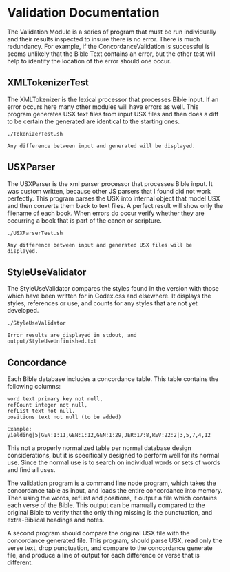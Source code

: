 Validation Documentation
========================

The Validation Module is a series of program that must be run individually and their results inspected to insure there is no error.
There is much redundancy.  For example, if the ConcordanceValidation is successful is seems unlikely that the Bible Text contains an error,
but the other test will help to identify the location of the error should one occur.

XMLTokenizerTest
----------------

The XMLTokenizer is the lexical processor that processes Bible input.  If an error occurs here many other modules will have errors as well.
This program generates USX text files from input USX files and then does a diff to be certain the generated are identical to the starting ones.

	./TokenizerTest.sh
	
	Any difference between input and generated will be displayed.
	
USXParser
---------

The USXParser is the xml parser processor that processes Bible input.  It was custom written, because other JS parsers that I found did not work
perfectly.  This program parses the USX into internal object that model USX and then converts them back to text files.  A perfect result will
show only the filename of each book.  When errors do occur verify whether they are occurring a book that is part of the canon or scripture.

	./USXParserTest.sh
	
	Any difference between input and generated USX files will be displayed.
	
StyleUseValidator
-----------------

The StyleUseValidator compares the styles found in the version with those which have been written for in Codex.css and elsewhere.
It displays the styles, references or use, and counts for any styles that are not yet developed.

	./StyleUseValidator
	
	Error results are displayed in stdout, and output/StyleUseUnfinished.txt
	

Concordance
-----------

Each Bible database includes a concordance table.  This table contains the following columns:

	word text primary key not null, 
	refCount integer not null, 
	refList text not null,
	positions text not null (to be added)
	
	Example: yielding|5|GEN:1:11,GEN:1:12,GEN:1:29,JER:17:8,REV:22:2|3,5,7,4,12
	
This not a properly normalized table per normal database design considerations, but it is specifically designed to perform well for its normal use.  Since the normal use is to search on individual words or sets of words and find all uses.

The validation program is a command line node program, which takes the concordance table as input, and loads the entire concordance into memory.  Then using the words, refList and positions, it output a file which contains each verse of the Bible.  This output can be manually compared to the original Bible to verify that the only thing missing is the punctuation, and extra-Biblical headings and notes.

A second program should compare the original USX file with the concordance generated file.  This program, should parse USX, read only the verse text, drop punctuation, and compare to the concordance generate file, and produce a line of output for each difference or verse that is different.




